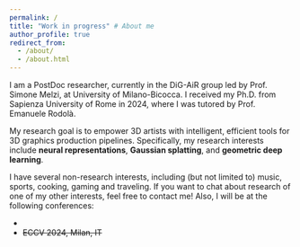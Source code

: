 ```yaml
---
permalink: /
title: "Work in progress" # About me
author_profile: true
redirect_from: 
  - /about/
  - /about.html
---
```


I am a PostDoc researcher, currently in the DiG-AiR group led by Prof. Simone Melzi, at University of Milano-Bicocca.
I received my Ph.D. from Sapienza University of Rome in 2024, where I was tutored by Prof. Emanuele Rodolà.

My research goal is to empower 3D artists with intelligent, efficient tools for 3D graphics production pipelines.
Specifically, my research interests include **neural representations**, **Gaussian splatting**, and **geometric deep learning**.

I have several non-research interests, including (but not limited to) music, sports, cooking, gaming and traveling. 
If you want to chat about research of one of my other interests, feel free to contact me! Also, I will be at the following conferences:
 
* 
* ~~ECCV 2024, Milan, IT~~